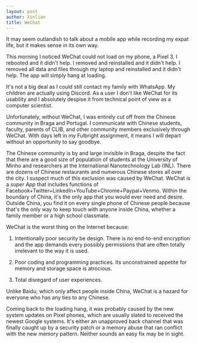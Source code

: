 ```yaml
---
layout: post
author: Xinlian
title: WeChat
---
```


It may seem outlandish to talk about a mobile app while recording my expat life, but it makes sense in its own way.

This morning I noticed WeChat could not load on my phone, a Pixel 3.  I rebooted and it didn't help.  I removed and reinstalled and it didn't help.  I removed all data and files through my laptop and reinstalled and it didn't help.  The app will simply hang at loading.

It's not a big deal as I could still contact my family with WhatsApp.  My children are actually using Discord.  As a user I don't like WeChat for its usability and I absolutely despise it from technical point of view as a computer scientist.

Unfortunately, without WeChat, I was entirely cut off from the Chinese community in Braga and Portugal.  I communicate with Chinese students, faculty, parents of CLIB, and other community members exclusively through WeChat.  With days left in my Fulbright assignment, it means I will depart without an opportunity to say goodbye.

The Chinese community is by and large invisible in Braga, despite the fact that there are a good size of population of students at the University of Minho and researchers at the International Nanotechnology Lab (INL).  There are dozens of Chinese restaurants and numerous Chinese stores all over the city.  I suspect much of this exclusion was caused by WeChat.  WeChat is a _super App_ that includes functions of Facebook+Twitter+LinkedIn+YouTube+Chrome+Paypal+Venmo.  Within the boundary of China, it's the only app that you would ever need and desire.  Outside China, you find it on every single phone of Chinese people because that's the only way to keep touch with anyone inside China, whether a family member or a high school classmate.

WeChat is the worst thing on the Internet because:

1. Intentionally poor security be design.  There is no end-to-end encryption and the app demands every possibly permissions that are often totally irrelevant to the way it is used.

2. Poor coding and programming practices.  Its unconstrained appetite for memory and storage space is atrocious. 

3. Total disregard of user experiences.  

Unlike Baidu, which only affect people inside China, WeChat is a hazard for everyone who has any ties to any Chinese.

Coming back to the loading hang, it was probably caused by the new system updates on Pixel phones, which are usually slated to received the newest Google systems.  It's either an unapproved back channel that was finally caught up by a security patch or a memory abuse that ran conflict with the new memory pattern.  Neither sounds an easy fix may be in sight.
